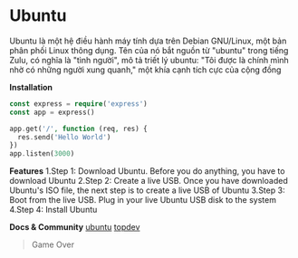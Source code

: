 # Ubuntu


Ubuntu là một hệ điều hành máy tính dựa trên Debian GNU/Linux, một bản phân phối Linux thông dụng. Tên của nó bắt nguồn từ "ubuntu" trong tiếng Zulu, có nghĩa là "tình người", mô tả triết lý ubuntu: "Tôi được là chính mình nhờ có những người xung quanh," một khía cạnh tích cực của cộng đồng

**Installation** 
```php
const express = require('express')
const app = express()

app.get('/', function (req, res) {
  res.send('Hello World')
})
app.listen(3000)
```

**Features**
1.Step 1: Download Ubuntu. Before you do anything, you have to download Ubuntu
2.Step 2: Create a live USB. Once you have downloaded Ubuntu's ISO file, the next step is to create a live USB of Ubuntu
3.Step 3: Boot from the live USB. Plug in your live Ubuntu USB disk to the system
4.Step 4: Install Ubuntu

**Docs & Community**
[ubuntu](https://itsfoss.com/install-ubuntu/)
[topdev](https://topdev.vn)

>Game Over


